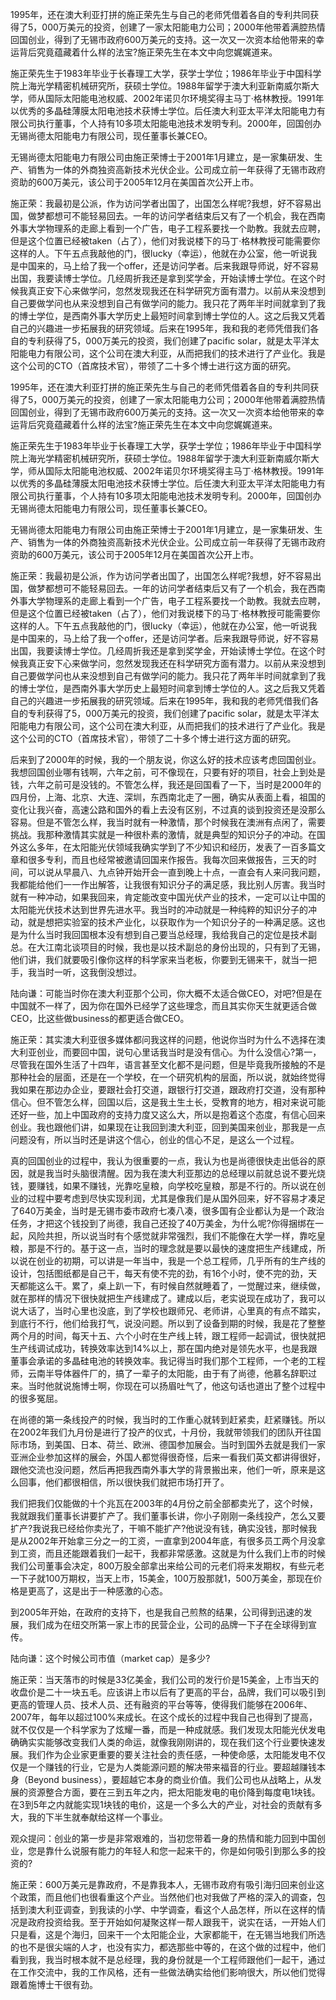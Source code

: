 1995年，还在澳大利亚打拼的施正荣先生与自己的老师凭借着各自的专利共同获得了5，000万美元的投资，创建了一家太阳能电力公司；2000年他带着满腔热情回国创业，得到了无锡市政府600万美元的支持。这一次又一次资本给他带来的幸运背后究竟蕴藏着什么样的法宝?施正荣先生在本文中向您娓娓道来。

施正荣先生于1983年毕业于长春理工大学，获学士学位；1986年毕业于中国科学院上海光学精密机械研究所，获硕士学位。1988年留学于澳大利亚新南威尔斯大学，师从国际太阳能电池权威、2002年诺贝尔环境奖得主马丁·格林教授。1991年以优秀的多晶硅薄膜太阳电池技术获博士学位。后任澳大利亚太平洋太阳能电力有限公司执行董事，个人持有10多项太阳能电池技术发明专利。2000年，回国创办无锡尚德太阳能电力有限公司，现任董事长兼CEO。

无锡尚德太阳能电力有限公司由施正荣博士于2001年1月建立，是一家集研发、生产、销售为一体的外商独资高新技术光伏企业。公司成立前一年获得了无锡市政府资助的600万美元，该公司于2005年12月在美国首次公开上市。

施正荣：我最初是公派，作为访问学者出国了，出国怎么样呢?我想，好不容易出国，做梦都想可不能轻易回去。一年的访问学者结束后又有了一个机会，我在西南外事大学物理系的走廊上看到一个广告，电子工程系要找一个助教。我就去应聘，但是这个位置已经被taken（占了），他们对我说楼下的马丁·格林教授可能需要你这样的人。下午五点我敲他的门，很lucky（幸运），他就在办公室，他一听说我是中国来的，马上给了我一个offer，还是访问学者。后来我跟导师说，好不容易出国，我要读博士学位。几经周折我还是拿到奖学金，开始读博士学位。在这个时候我真正安下心来做学问，忽然发现我还在科学研究方面有潜力。以前从来没想到自己要做学问也从来没想到自己有做学问的能力。我只花了两年半时间就拿到了我的博士学位，是西南外事大学历史上最短时间拿到博士学位的人。这之后我又凭着自己的兴趣进一步拓展我的研究领域。后来在1995年，我和我的老师凭借我们各自的专利获得了5，000万美元的投资，我们创建了pacific solar，就是太平洋太阳能电力有限公司，这个公司在澳大利亚，从而把我们的技术进行了产业化。我是这个公司的CTO（首席技术官），带领了二十多个博士进行这方面的研究。

1995年，还在澳大利亚打拼的施正荣先生与自己的老师凭借着各自的专利共同获得了5，000万美元的投资，创建了一家太阳能电力公司；2000年他带着满腔热情回国创业，得到了无锡市政府600万美元的支持。这一次又一次资本给他带来的幸运背后究竟蕴藏着什么样的法宝?施正荣先生在本文中向您娓娓道来。

施正荣先生于1983年毕业于长春理工大学，获学士学位；1986年毕业于中国科学院上海光学精密机械研究所，获硕士学位。1988年留学于澳大利亚新南威尔斯大学，师从国际太阳能电池权威、2002年诺贝尔环境奖得主马丁·格林教授。1991年以优秀的多晶硅薄膜太阳电池技术获博士学位。后任澳大利亚太平洋太阳能电力有限公司执行董事，个人持有10多项太阳能电池技术发明专利。2000年，回国创办无锡尚德太阳能电力有限公司，现任董事长兼CEO。

无锡尚德太阳能电力有限公司由施正荣博士于2001年1月建立，是一家集研发、生产、销售为一体的外商独资高新技术光伏企业。公司成立前一年获得了无锡市政府资助的600万美元，该公司于2005年12月在美国首次公开上市。

施正荣：我最初是公派，作为访问学者出国了，出国怎么样呢?我想，好不容易出国，做梦都想可不能轻易回去。一年的访问学者结束后又有了一个机会，我在西南外事大学物理系的走廊上看到一个广告，电子工程系要找一个助教。我就去应聘，但是这个位置已经被taken（占了），他们对我说楼下的马丁·格林教授可能需要你这样的人。下午五点我敲他的门，很lucky（幸运），他就在办公室，他一听说我是中国来的，马上给了我一个offer，还是访问学者。后来我跟导师说，好不容易出国，我要读博士学位。几经周折我还是拿到奖学金，开始读博士学位。在这个时候我真正安下心来做学问，忽然发现我还在科学研究方面有潜力。以前从来没想到自己要做学问也从来没想到自己有做学问的能力。我只花了两年半时间就拿到了我的博士学位，是西南外事大学历史上最短时间拿到博士学位的人。这之后我又凭着自己的兴趣进一步拓展我的研究领域。后来在1995年，我和我的老师凭借我们各自的专利获得了5，000万美元的投资，我们创建了pacific solar，就是太平洋太阳能电力有限公司，这个公司在澳大利亚，从而把我们的技术进行了产业化。我是这个公司的CTO（首席技术官），带领了二十多个博士进行这方面的研究。

后来到了2000年的时候，我的一个朋友说，你这么好的技术应该考虑回国创业。我想回国创业哪有钱啊，六年之前，可不像现在，只要有好的项目，社会上到处是钱，六年之前可是没钱的。不管怎么样，我还是回国看了一下，当时是2000年的四月份，上海、北京、大连、深圳，东西南北走了一圈，确实从表面上看，祖国的变化让我兴奋，高速公路和国外的看上去没有区别，不过真的谈到投资还是没那么容易。但是不管怎么样，我当时就有一种激情，那个时候我在澳洲有点闲了，需要挑战。我那种激情其实就是一种很朴素的激情，就是典型的知识分子的冲动。在国外这么多年，在太阳能光伏领域我确实学到了不少知识和经历，发表了一百多篇文章和很多专利，而且也经常被邀请回国来作报告。我每次回来做报告，三天的时间，可以说从早晨八、九点钟开始开会一直到晚上十点，一直会有人来问我问题，我都能给他们一一作出解答，让我很有知识分子的满足感，我比别人厉害。我当时就有一种冲动，如果我回来，肯定能改变中国光伏产业的技术，一定可以让中国的太阳能光伏技术达到世界先进水平。我当时的冲动就是一种纯粹的知识分子的冲动，就是想把实验室的技术产业化，以获取作为一个知识分子的一种满足感。这也是为什么当时我回国根本没有想到自己要当总经理，我给我自己的定位是技术副总。在大江南北谈项目的时候，我也是以技术副总的身份出现的，只有到了无锡，他们讲，我们就要吸引像你这样的科学家来当老板，你要到无锡来干，就当一把手，我当时一听，这我倒没想过。

陆向谦：可能当时你在澳大利亚那个公司，你大概不太适合做CEO，对吧?但是在中国就不一样了，因为你在国外已经学了这些理念，而且其实你天生就更适合做CEO，比这些做business的都更适合做CEO。

施正荣：其实澳大利亚很多媒体都问我这样的问题，他说你当时为什么不选择在澳大利亚创业，而要回中国，说句心里话我当时是没有信心。为什么没信心?第一，尽管我在国外生活了十四年，语言甚至文化都不是问题，但是毕竟我所接触的不是那种社会的层面，还是在一个学校，在一个研究机构的层面，所以说，就始终觉得我如果在那边办企业，要跟社会打交道，跟银行打交道，跟政府打交道，没有那种信心。但不管怎么样，回国以后，这是我土生土长，受教育的地方，相对来说可能还好一些，加上中国政府的支持力度又这么大，所以是抱着这个态度，有信心回来创业。我也跟他们讲，如果现在让我回到澳大利亚，回到美国来创业，那我是一点问题没有，所以当时还是讲这个信心，创业的信心不足，是这么一个过程。

真的回国创业的过程中，我认为很重要的一点，我认为也是尚德很快走出低谷的原因，就是我当时头脑很清醒。因为我在澳大利亚那边的总经理以前就总说不要光烧钱，要赚钱，如果不赚钱，光靠吃皇粮，向学校吃皇粮，那是不行的。所以说在创业的过程中要考虑到尽快实现利润，尤其是像我们是从国外回来，好不容易才凑足了640万美金，当时是无锡市委市政府七凑八凑，很多国有企业都认为是一个政治任务，才把这个钱投到了尚德，我自己还投了40万美金，为什么呢?你得捆绑在一起，风险共担，所以说当时有个感觉就非常强烈，我们不能像在大学一样，靠吃皇粮，那是不行的。基于这一点，当时的理念就是要以最快的速度把生产线建成，所以说在创业的初期，可以讲是一年当中，我是一个总工程师，几乎所有的生产线的设计，包括图纸都是自己干，每天有使不完的劲，有16个小时，使不完的劲，天天都能这么干。累了，桌上趴一下，有时候自然就睡着了，一觉醒过来，继续做，就在那样的情况下很快就把生产线建成了。建成以后，老实说现在成功了，我可以说大话了，当时心里也没底，到了学校也跟师兄、老师讲，心里真的有点不踏实，到底行不行，他们给我打气，说没问题。所以到了设备到期的时候，我是花了整整两个月的时间，每天十五、六个小时在生产线上转，跟工程师一起调试，很快就把生产线调试成功，转换效率达到14%以上，那在国内绝对是领先水平，也是我跟董事会承诺的多晶硅电池的转换效率。我记得当时我们那个工程师，一个老的工程师，云南半导体器件厂的，搞了一辈子的太阳能，由于有了尚德，他慕名辞职过来。当时他就说施博士啊，你现在可以扬眉吐气了，他这句话也道出了整个过程中的很多冤屈。

在尚德的第一条线投产的时候，我当时的工作重心就转到赶紧卖，赶紧赚钱。所以在2002年我们九月份是进行了投产的仪式，十月份，我就带领我们的团队开往国际市场，到美国、日本、荷兰、欧洲、德国参加展会。当时到国外去就是我们一家亚洲企业参加这样的展会，外国人都觉得很奇怪，后来一看我们英文都讲得很好，跟他交流也没问题，然后再把我西南外事大学的背景搬出来，他们一听，原来是这么回事，他们都很相信，所以很快我们就把市场打开了。

我们把我们仅能做的十个兆瓦在2003年的4月份之前全部都卖光了，这个时候，我就跟我们董事长讲要扩产了。我们董事长讲，你小子刚刚一条线投产，怎么又要扩产?我说我已经给你卖光了，干嘛不能扩产?他说没有钱，确实没钱，那时候我是从2002年开始拿三分之一的工资，一直拿到2004年底，有很多员工两个月没拿到工资，而且还能跟着我们一起干，我都非常感激。这就是为什么我们上市的时候我们公司董事会决定，800万股全部拿出来给公司的元老们将来发期权，有些元老一下子就100万期权，当天上市，15美金，100万股那就1，500万美金，那现在价格是更高了，这是出于一种感激的心态。

到2005年开始，在政府的支持下，也是我自己煎熬的结果，公司得到迅速的发展，我们成为在纽交所第一家上市的民营企业，公司的品牌一下子在全球得到宣传。

陆向谦：这个时候公司市值（market cap）是多少?

施正荣：当天落市的时候是33亿美金，我们公司的发行价是15美金，上市当天的收盘价是二十一块五毛。应该讲上市以后有了更高的平台，品牌，我们可以吸引到更高的管理人员、技术人员、还有融资的平台等等，使得我们能够在2006年、2007年，每年以超过100%来成长。在这个成长的过程中我自己也得到了提高，就不仅仅是一个科学家为了炫耀一番，而是一种成就感。我们发现太阳能光伏发电确确实实能够改变我们人类的命运，就像我刚刚讲的，现在我们这个行业要快速发展。我们作为企业家更重要的要关注社会的责任感，一种使命感，太阳能发电不仅仅是一个赚钱的行业，它是为人类能源问题的解决带来福音的行业。要超越赚钱本身（Beyond business），要超越它本身的商业价值。我们公司也从战略上，从发展的资源整合方面，要在三到五年之内，把太阳能发电的电价降到每度电1块钱。在3到5年之内就能实现1块钱的电价，这是一个多么大的产业，对社会的贡献有多大，我的下半生就奉献给这样一个事业。

观众提问：创业的第一步是非常艰难的，当初您带着一身的热情和能力回到中国创业，您是靠什么说服有能力的年轻人和您一起来干的，你是如何吸引到那么多的投资的?

施正荣：600万美元是靠政府，不是靠我本人，无锡市政府有吸引海归回来创业这个政策，而且他们也很看重这个产业。当然他们也对我做了严格的深入的调查，包括到澳大利亚调查，到我读的小学、中学调查，看这个人品怎样，所以在这样的情况是政府投资给我。至于开始如何凝聚这样一帮人跟我干，说实在话，一开始人们只是看，这是个海归，回来干一个太阳能企业，大家都能干，在无锡当地我们所选的也不是很尖端的人才，也没有实力，都选那些中等的，在这个做的过程中，他们看到我，我当时根本就不是总经理，我的身份就是一个工程师跟他们一起干，通过在工作交流中，我的工作风格，还有一些做法确实给他们影响很大，所以他们觉得跟着施博士干很有劲。
